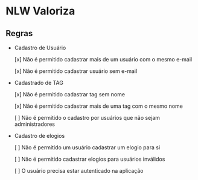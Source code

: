 # NLW Valoriza

## Regras

- Cadastro de Usuário

  [x] Não é permitido cadastrar mais de um usuário com o mesmo e-mail

  [x] Não é permitido cadastrar usuário sem e-mail

- Cadastrado de TAG

  [x] Não é permitido cadastrar tag sem nome

  [x] Não é permitido cadastrar mais de uma tag com o mesmo nome

  [ ] Não é permitido o cadastro por usuários que não sejam administradores 

- Cadastro de elogios

  [ ] Não é permitido um usuário cadastrar um elogio para si

  [ ] Não é permitido cadastrar elogios para usuários inválidos
  
  [ ] O usuário precisa estar autenticado na aplicação
